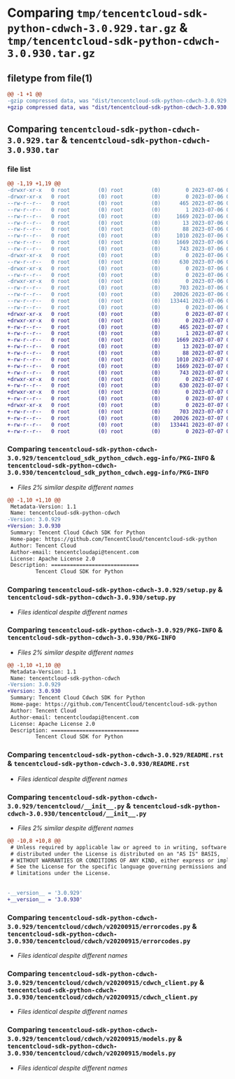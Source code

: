 # Comparing `tmp/tencentcloud-sdk-python-cdwch-3.0.929.tar.gz` & `tmp/tencentcloud-sdk-python-cdwch-3.0.930.tar.gz`

## filetype from file(1)

```diff
@@ -1 +1 @@
-gzip compressed data, was "dist/tencentcloud-sdk-python-cdwch-3.0.929.tar", last modified: Thu Jul  6 00:21:36 2023, max compression
+gzip compressed data, was "dist/tencentcloud-sdk-python-cdwch-3.0.930.tar", last modified: Fri Jul  7 00:19:11 2023, max compression
```

## Comparing `tencentcloud-sdk-python-cdwch-3.0.929.tar` & `tencentcloud-sdk-python-cdwch-3.0.930.tar`

### file list

```diff
@@ -1,19 +1,19 @@
-drwxr-xr-x   0 root         (0) root         (0)        0 2023-07-06 00:21:36.000000 tencentcloud-sdk-python-cdwch-3.0.929/
-drwxr-xr-x   0 root         (0) root         (0)        0 2023-07-06 00:21:36.000000 tencentcloud-sdk-python-cdwch-3.0.929/tencentcloud_sdk_python_cdwch.egg-info/
--rw-r--r--   0 root         (0) root         (0)      465 2023-07-06 00:21:36.000000 tencentcloud-sdk-python-cdwch-3.0.929/tencentcloud_sdk_python_cdwch.egg-info/SOURCES.txt
--rw-r--r--   0 root         (0) root         (0)        1 2023-07-06 00:21:36.000000 tencentcloud-sdk-python-cdwch-3.0.929/tencentcloud_sdk_python_cdwch.egg-info/dependency_links.txt
--rw-r--r--   0 root         (0) root         (0)     1669 2023-07-06 00:21:36.000000 tencentcloud-sdk-python-cdwch-3.0.929/tencentcloud_sdk_python_cdwch.egg-info/PKG-INFO
--rw-r--r--   0 root         (0) root         (0)       13 2023-07-06 00:21:36.000000 tencentcloud-sdk-python-cdwch-3.0.929/tencentcloud_sdk_python_cdwch.egg-info/top_level.txt
--rw-r--r--   0 root         (0) root         (0)       88 2023-07-06 00:21:36.000000 tencentcloud-sdk-python-cdwch-3.0.929/setup.cfg
--rw-r--r--   0 root         (0) root         (0)     1010 2023-07-06 00:21:36.000000 tencentcloud-sdk-python-cdwch-3.0.929/setup.py
--rw-r--r--   0 root         (0) root         (0)     1669 2023-07-06 00:21:36.000000 tencentcloud-sdk-python-cdwch-3.0.929/PKG-INFO
--rw-r--r--   0 root         (0) root         (0)      743 2023-07-06 00:21:36.000000 tencentcloud-sdk-python-cdwch-3.0.929/README.rst
-drwxr-xr-x   0 root         (0) root         (0)        0 2023-07-06 00:21:36.000000 tencentcloud-sdk-python-cdwch-3.0.929/tencentcloud/
--rw-r--r--   0 root         (0) root         (0)      630 2023-07-06 00:21:36.000000 tencentcloud-sdk-python-cdwch-3.0.929/tencentcloud/__init__.py
-drwxr-xr-x   0 root         (0) root         (0)        0 2023-07-06 00:21:36.000000 tencentcloud-sdk-python-cdwch-3.0.929/tencentcloud/cdwch/
--rw-r--r--   0 root         (0) root         (0)        0 2023-07-06 00:21:36.000000 tencentcloud-sdk-python-cdwch-3.0.929/tencentcloud/cdwch/__init__.py
-drwxr-xr-x   0 root         (0) root         (0)        0 2023-07-06 00:21:36.000000 tencentcloud-sdk-python-cdwch-3.0.929/tencentcloud/cdwch/v20200915/
--rw-r--r--   0 root         (0) root         (0)      703 2023-07-06 00:21:36.000000 tencentcloud-sdk-python-cdwch-3.0.929/tencentcloud/cdwch/v20200915/errorcodes.py
--rw-r--r--   0 root         (0) root         (0)    20026 2023-07-06 00:21:36.000000 tencentcloud-sdk-python-cdwch-3.0.929/tencentcloud/cdwch/v20200915/cdwch_client.py
--rw-r--r--   0 root         (0) root         (0)   133441 2023-07-06 00:21:36.000000 tencentcloud-sdk-python-cdwch-3.0.929/tencentcloud/cdwch/v20200915/models.py
--rw-r--r--   0 root         (0) root         (0)        0 2023-07-06 00:21:36.000000 tencentcloud-sdk-python-cdwch-3.0.929/tencentcloud/cdwch/v20200915/__init__.py
+drwxr-xr-x   0 root         (0) root         (0)        0 2023-07-07 00:19:11.000000 tencentcloud-sdk-python-cdwch-3.0.930/
+drwxr-xr-x   0 root         (0) root         (0)        0 2023-07-07 00:19:11.000000 tencentcloud-sdk-python-cdwch-3.0.930/tencentcloud_sdk_python_cdwch.egg-info/
+-rw-r--r--   0 root         (0) root         (0)      465 2023-07-07 00:19:11.000000 tencentcloud-sdk-python-cdwch-3.0.930/tencentcloud_sdk_python_cdwch.egg-info/SOURCES.txt
+-rw-r--r--   0 root         (0) root         (0)        1 2023-07-07 00:19:11.000000 tencentcloud-sdk-python-cdwch-3.0.930/tencentcloud_sdk_python_cdwch.egg-info/dependency_links.txt
+-rw-r--r--   0 root         (0) root         (0)     1669 2023-07-07 00:19:11.000000 tencentcloud-sdk-python-cdwch-3.0.930/tencentcloud_sdk_python_cdwch.egg-info/PKG-INFO
+-rw-r--r--   0 root         (0) root         (0)       13 2023-07-07 00:19:11.000000 tencentcloud-sdk-python-cdwch-3.0.930/tencentcloud_sdk_python_cdwch.egg-info/top_level.txt
+-rw-r--r--   0 root         (0) root         (0)       88 2023-07-07 00:19:11.000000 tencentcloud-sdk-python-cdwch-3.0.930/setup.cfg
+-rw-r--r--   0 root         (0) root         (0)     1010 2023-07-07 00:19:11.000000 tencentcloud-sdk-python-cdwch-3.0.930/setup.py
+-rw-r--r--   0 root         (0) root         (0)     1669 2023-07-07 00:19:11.000000 tencentcloud-sdk-python-cdwch-3.0.930/PKG-INFO
+-rw-r--r--   0 root         (0) root         (0)      743 2023-07-07 00:19:11.000000 tencentcloud-sdk-python-cdwch-3.0.930/README.rst
+drwxr-xr-x   0 root         (0) root         (0)        0 2023-07-07 00:19:11.000000 tencentcloud-sdk-python-cdwch-3.0.930/tencentcloud/
+-rw-r--r--   0 root         (0) root         (0)      630 2023-07-07 00:19:11.000000 tencentcloud-sdk-python-cdwch-3.0.930/tencentcloud/__init__.py
+drwxr-xr-x   0 root         (0) root         (0)        0 2023-07-07 00:19:11.000000 tencentcloud-sdk-python-cdwch-3.0.930/tencentcloud/cdwch/
+-rw-r--r--   0 root         (0) root         (0)        0 2023-07-07 00:19:11.000000 tencentcloud-sdk-python-cdwch-3.0.930/tencentcloud/cdwch/__init__.py
+drwxr-xr-x   0 root         (0) root         (0)        0 2023-07-07 00:19:11.000000 tencentcloud-sdk-python-cdwch-3.0.930/tencentcloud/cdwch/v20200915/
+-rw-r--r--   0 root         (0) root         (0)      703 2023-07-07 00:19:11.000000 tencentcloud-sdk-python-cdwch-3.0.930/tencentcloud/cdwch/v20200915/errorcodes.py
+-rw-r--r--   0 root         (0) root         (0)    20026 2023-07-07 00:19:11.000000 tencentcloud-sdk-python-cdwch-3.0.930/tencentcloud/cdwch/v20200915/cdwch_client.py
+-rw-r--r--   0 root         (0) root         (0)   133441 2023-07-07 00:19:11.000000 tencentcloud-sdk-python-cdwch-3.0.930/tencentcloud/cdwch/v20200915/models.py
+-rw-r--r--   0 root         (0) root         (0)        0 2023-07-07 00:19:11.000000 tencentcloud-sdk-python-cdwch-3.0.930/tencentcloud/cdwch/v20200915/__init__.py
```

### Comparing `tencentcloud-sdk-python-cdwch-3.0.929/tencentcloud_sdk_python_cdwch.egg-info/PKG-INFO` & `tencentcloud-sdk-python-cdwch-3.0.930/tencentcloud_sdk_python_cdwch.egg-info/PKG-INFO`

 * *Files 2% similar despite different names*

```diff
@@ -1,10 +1,10 @@
 Metadata-Version: 1.1
 Name: tencentcloud-sdk-python-cdwch
-Version: 3.0.929
+Version: 3.0.930
 Summary: Tencent Cloud Cdwch SDK for Python
 Home-page: https://github.com/TencentCloud/tencentcloud-sdk-python
 Author: Tencent Cloud
 Author-email: tencentcloudapi@tencent.com
 License: Apache License 2.0
 Description: ============================
         Tencent Cloud SDK for Python
```

### Comparing `tencentcloud-sdk-python-cdwch-3.0.929/setup.py` & `tencentcloud-sdk-python-cdwch-3.0.930/setup.py`

 * *Files identical despite different names*

### Comparing `tencentcloud-sdk-python-cdwch-3.0.929/PKG-INFO` & `tencentcloud-sdk-python-cdwch-3.0.930/PKG-INFO`

 * *Files 2% similar despite different names*

```diff
@@ -1,10 +1,10 @@
 Metadata-Version: 1.1
 Name: tencentcloud-sdk-python-cdwch
-Version: 3.0.929
+Version: 3.0.930
 Summary: Tencent Cloud Cdwch SDK for Python
 Home-page: https://github.com/TencentCloud/tencentcloud-sdk-python
 Author: Tencent Cloud
 Author-email: tencentcloudapi@tencent.com
 License: Apache License 2.0
 Description: ============================
         Tencent Cloud SDK for Python
```

### Comparing `tencentcloud-sdk-python-cdwch-3.0.929/README.rst` & `tencentcloud-sdk-python-cdwch-3.0.930/README.rst`

 * *Files identical despite different names*

### Comparing `tencentcloud-sdk-python-cdwch-3.0.929/tencentcloud/__init__.py` & `tencentcloud-sdk-python-cdwch-3.0.930/tencentcloud/__init__.py`

 * *Files 2% similar despite different names*

```diff
@@ -10,8 +10,8 @@
 # Unless required by applicable law or agreed to in writing, software
 # distributed under the License is distributed on an "AS IS" BASIS,
 # WITHOUT WARRANTIES OR CONDITIONS OF ANY KIND, either express or implied.
 # See the License for the specific language governing permissions and
 # limitations under the License.
 
 
-__version__ = '3.0.929'
+__version__ = '3.0.930'
```

### Comparing `tencentcloud-sdk-python-cdwch-3.0.929/tencentcloud/cdwch/v20200915/errorcodes.py` & `tencentcloud-sdk-python-cdwch-3.0.930/tencentcloud/cdwch/v20200915/errorcodes.py`

 * *Files identical despite different names*

### Comparing `tencentcloud-sdk-python-cdwch-3.0.929/tencentcloud/cdwch/v20200915/cdwch_client.py` & `tencentcloud-sdk-python-cdwch-3.0.930/tencentcloud/cdwch/v20200915/cdwch_client.py`

 * *Files identical despite different names*

### Comparing `tencentcloud-sdk-python-cdwch-3.0.929/tencentcloud/cdwch/v20200915/models.py` & `tencentcloud-sdk-python-cdwch-3.0.930/tencentcloud/cdwch/v20200915/models.py`

 * *Files identical despite different names*

